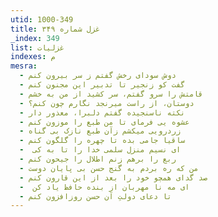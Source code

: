 ```yaml
---
utid: 1000-349
title: غزل شماره ۳۴۹
_index: 349
list: غزلیات
indexes: م
mesra:
  - دوش سودای رخش گفتم ز سر بیرون کنم
  - گفت کو زنجیر تا تدبیر این مجنون کنم
  - قامتش را سرو گفتم، سر کشید از من به خشم
  - دوستان، از راست میرنجد نگارم چون کنم؟
  - نکته ناسنجیده گفتم دلبرا، معذور دار
  - عشوه یی فرمای تا من طبع را موزون کنم
  - زردرویی میکشم زآن طبع نازک بی گناه
  - ساقیا جامی بده تا چهره را گلگون کنم
  - ‌ ای نسیم منزل سلمی خدا را تا به کی
  - ربع را برهم زنم اطلال را جیحون کنم
  - من که ره بردم به گنج حسن بی پایان دوست
  - صد گدای همچو خود را بعد از این قارون کنم
  - ‌ ای مه نا مهربان از بنده حافظ یاد کن
  - تا دعای دولتِ آن حسن روزافزون کنم
---
```

